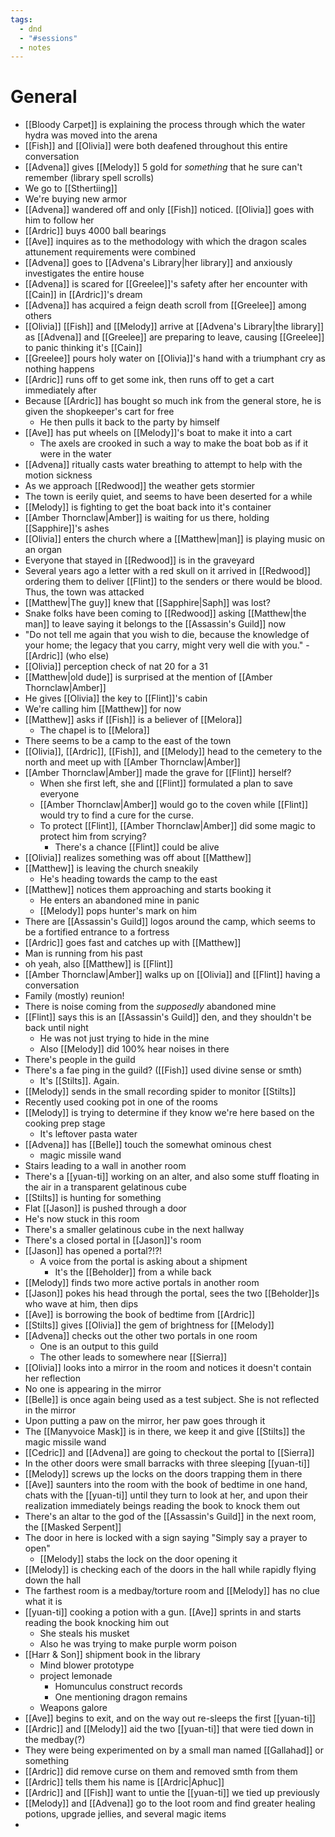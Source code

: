 ```yaml
---
tags:
  - dnd
  - "#sessions"
  - notes
---
```

# General
- [[Bloody Carpet]] is explaining the process through which the water hydra was moved into the arena
- [[Fish]] and [[Olivia]] were both deafened throughout this entire conversation
- [[Advena]] gives [[Melody]] 5 gold for *something* that he sure can't remember (library spell scrolls)
- We go to [[Sthertiing]]
- We're buying new armor
- [[Advena]] wandered off and only [[Fish]] noticed. [[Olivia]] goes with him to follow her
- [[Ardric]] buys 4000 ball bearings
- [[Ave]] inquires as to the methodology  with which the dragon scales attunement requirements were combined
- [[Advena]] goes to [[Advena's Library|her library]] and anxiously investigates the entire house
- [[Advena]] is scared for [[Greelee]]'s safety after her encounter with [[Cain]] in [[Ardric]]'s dream
- [[Advena]] has acquired a feign death scroll from [[Greelee]] among others
- [[Olivia]] [[Fish]] and [[Melody]] arrive at [[Advena's Library|the library]] as [[Advena]] and [[Greelee]] are preparing to leave, causing [[Greelee]] to panic thinking it's [[Cain]]
- [[Greelee]] pours holy water on [[Olivia]]'s hand with a triumphant cry as nothing happens
- [[Ardric]] runs off to get some ink, then runs off to get a cart immediately after
- Because [[Ardric]] has bought so much ink from the general store, he is given the shopkeeper's cart for free
	- He then pulls it back to the party by himself
- [[Ave]] has put wheels on [[Melody]]'s boat to make it into a cart
	- The axels are crooked in such a way to make the boat bob as if it were in the water
- [[Advena]] ritually casts water breathing to attempt to help with the motion sickness
- As we approach [[Redwood]] the weather gets stormier
- The town is eerily quiet, and seems to have been deserted for a while
- [[Melody]] is fighting to get the boat back into it's container
- [[Amber Thornclaw|Amber]] is waiting for us there, holding [[Sapphire]]'s ashes
- [[Olivia]] enters the church where a [[Matthew|man]] is playing music on an organ
- Everyone that stayed in [[Redwood]] is in the graveyard
- Several years ago a letter with a red skull on it arrived in [[Redwood]] ordering them to deliver [[Flint]] to the senders or there would be blood. Thus, the town was attacked
- [[Matthew|The guy]] knew that [[Sapphire|Saph]] was lost?
- Snake folks have been coming to [[Redwood]] asking [[Matthew|the man]] to leave saying it belongs to the [[Assassin's Guild]] now
- "Do not tell me again that you wish to die, because the knowledge of your home; the legacy that you carry, might very well die with you." - [[Ardric]] (who else)
- [[Olivia]] perception check of nat 20 for a 31
- [[Matthew|old dude]] is surprised at the mention of [[Amber Thornclaw|Amber]]
- He gives [[Olivia]] the key to [[Flint]]'s cabin
- We're calling him [[Matthew]] for now
- [[Matthew]] asks if [[Fish]] is a believer of [[Melora]]
	- The chapel is to [[Melora]]
- There seems to be a camp to the east of the town
- [[Olivia]], [[Ardric]], [[Fish]], and [[Melody]] head to the cemetery to the north and meet up with [[Amber Thornclaw|Amber]]
- [[Amber Thornclaw|Amber]] made the grave for [[Flint]] herself?
	- When she first left, she and [[Flint]] formulated a plan to save everyone
	- [[Amber Thornclaw|Amber]] would go to the coven while [[Flint]] would try to find a cure for the curse.
	- To protect [[Flint]], [[Amber Thornclaw|Amber]] did some magic to protect him from scrying?
		- There's a chance [[Flint]] could be alive
- [[Olivia]] realizes something was off about [[Matthew]]
- [[Matthew]] is leaving the church sneakily
	- He's heading towards the camp to the east
- [[Matthew]] notices them approaching and starts booking it
	- He enters an abandoned mine in panic
	- [[Melody]] pops hunter's mark on him
- There are [[Assassin's Guild]] logos around the camp, which seems to be a fortified entrance to a fortress
- [[Ardric]] goes fast and catches up with [[Matthew]]
- Man is running from his past
- oh yeah, also [[Matthew]] is [[Flint]]
- [[Amber Thornclaw|Amber]] walks up on [[Olivia]] and [[Flint]] having a conversation
- Family (mostly) reunion!
- There is noise coming from the *supposedly* abandoned mine
- [[Flint]] says this is an [[Assassin's Guild]] den, and they shouldn't be back until night
	- He was not just trying to hide in the mine
	- Also [[Melody]] did 100% hear noises in there
- There's people in the guild
- There's a fae ping in the guild? ([[Fish]] used divine sense or smth)
	- It's [[Stilts]]. Again.
- [[Melody]] sends in the small recording spider to monitor [[Stilts]]
- Recently used cooking pot in one of the rooms
- [[Melody]] is trying to determine if they know we're here based on the cooking prep stage
	- It's leftover pasta water
- [[Advena]] has [[Belle]] touch the somewhat ominous chest
	- magic missile wand
- Stairs leading to a wall in another room
- There's a [[yuan-ti]] working on an alter, and also some stuff floating in the air in a transparent gelatinous cube
- [[Stilts]] is hunting for something
- Flat [[Jason]] is pushed through a door
- He's now stuck in this room
- There's a smaller gelatinous cube in the next hallway
- There's a closed portal in [[Jason]]'s room
- [[Jason]] has opened a portal?!?!
	- A voice from the portal is asking about a shipment
		- It's the [[Beholder]] from a while back
- [[Melody]] finds two more active portals in another room
- [[Jason]] pokes his head through the portal, sees the two [[Beholder]]s who wave at him, then dips
- [[Ave]] is borrowing the book of bedtime from [[Ardric]]
- [[Stilts]] gives [[Olivia]] the gem of brightness for [[Melody]]
- [[Advena]] checks out the other two portals in one room
	- One is an output to this guild
	- The other leads to somewhere near [[Sierra]]
- [[Olivia]] looks into a mirror in the room and notices it doesn't contain her reflection
- No one is appearing in the mirror
- [[Belle]] is once again being used as a test subject. She is not reflected in the mirror
- Upon putting a paw on the mirror, her paw goes through it
- The [[Manyvoice Mask]] is in there, we keep it and give [[Stilts]] the magic missile wand
- [[Cedric]] and [[Advena]] are going to checkout the portal to [[Sierra]]
- In the other doors were small barracks with three sleeping [[yuan-ti]]
- [[Melody]] screws up the locks on the doors trapping them in there
- [[Ave]] saunters into the room with the book of bedtime in one hand, chats with the [[yuan-ti]] until they turn to look at her, and upon their realization immediately beings reading the book to knock them out
- There's an altar to the god of the [[Assassin's Guild]] in the next room, the [[Masked Serpent]]
- The door in here is locked with a sign saying "Simply say a prayer to open"
	- [[Melody]] stabs the lock on the door opening it
- [[Melody]] is checking each of the doors in the hall while rapidly flying down the hall
- The farthest room is a medbay/torture room and [[Melody]] has no clue what it is
- [[yuan-ti]] cooking a potion with a gun. [[Ave]] sprints in and starts reading the book knocking him out
	- She steals his musket
	- Also he was trying to make purple worm poison
- [[Harr & Son]] shipment book in the library
	- Mind blower prototype
	- project lemonade
		- Homunculus construct records
		- One mentioning dragon remains
	- Weapons galore
- [[Ave]] begins to exit, and on the way out re-sleeps the first [[yuan-ti]]
- [[Ardric]] and [[Melody]] aid the two [[yuan-ti]] that were tied down in the medbay(?)
- They were being experimented on by a small man named [[Gallahad]] or something
- [[Ardric]] did remove curse on them and removed smth from them
- [[Ardric]] tells them his name is [[Ardric|Aphuc]]
- [[Ardric]] and [[Fish]] want to untie the [[yuan-ti]] we tied up previously
- [[Melody]] and [[Advena]] go to the loot room and find greater healing potions, upgrade jellies, and several magic items
- 